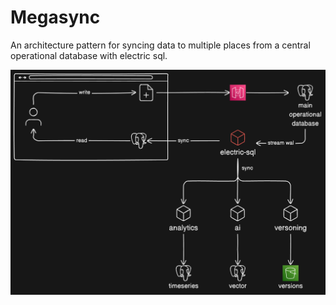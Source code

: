 # Megasync

An architecture pattern for syncing data to multiple places from a central operational database with electric sql.

![architecture](./docs/architecture.png)
